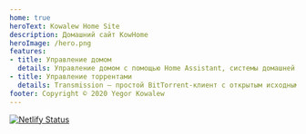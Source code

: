```yaml
---
home: true
heroText: Kowalew Home Site
description: Домашний сайт KowHome
heroImage: /hero.png
features:
- title: Управление домом
  details: Управление домом с помощью Home Assistant, системы домашней автоматизации.
- title: Управление торрентами
  details: Transmission — простой BitTorrent-клиент c открытым исходным кодом.
footer: Copyright © 2020 Yegor Kowalew
---
```

[![Netlify Status](https://api.netlify.com/api/v1/badges/83ea128d-57a8-4fbf-ab74-65accc6b6f1e/deploy-status)]()